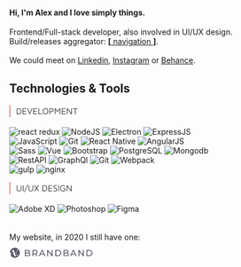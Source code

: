 #### Hi, I'm Alex and I love simply things.  

Frontend/Full-stack developer, also involved in UI/UX design.  
Build/releases aggregator: [**[** navigation **]**](https://github.com/hadabr/navigation).  
&nbsp;  
We could meet on [Linkedin], [Instagram] or [Behance].   
## Technologies & Tools  
<img src = "https://raw.githubusercontent.com/hadabr/hadabr/master/assets/DEVELOPMENT.png"/>

![react redux](https://img.shields.io/badge/Lib-React-informational?style=flat&logo=react&logoColor=white&color=55A6BA)
![NodeJS](https://img.shields.io/badge/PF-NodeJS-informational?style=flat&logo=node.js&logoColor=white&color=55A6BA)
![Electron](https://img.shields.io/badge/PF-Electron-informational?style=flat&logo=Electron&logoColor=white&color=55A6BA)
![ExpressJS](https://img.shields.io/badge/Server-ExpressJS-informational?style=flat&logo=JavaScript&logoColor=white&color=55A6BA)  
![JavaScript](https://img.shields.io/badge/Code-JavaScript-informational?style=flat&logo=javascript&logoColor=white&color=55A6BA)
![Git](https://img.shields.io/badge/Tools-Git-informational?style=flat&logo=git&logoColor=white&color=55A6BA)
![React Native](https://img.shields.io/badge/FW-React_Native-informational?style=flat&logo=react&logoColor=white&color=55A6BA)
![AngularJS](https://img.shields.io/badge/FW-AngularJS-informational?style=flat&logo=Angular&logoColor=white&color=55A6BA)     
![Sass](https://img.shields.io/badge/Code-Sass-informational?style=flat&logo=sass&logoColor=white&color=55A6BA)
![Vue](https://img.shields.io/badge/Lib-Vue-informational?style=flat&logo=vue.js&logoColor=white&color=55A6BA)
![Bootstrap](https://img.shields.io/badge/Lib-Bootstrap-informational?style=flat&logo=Bootstrap&logoColor=white&color=55A6BA)
![PostgreSQL](https://img.shields.io/badge/DB-PostgreSQL-informational?style=flat&logo=postgresql&logoColor=white&color=55A6BA) 
![Mongodb](https://img.shields.io/badge/DB-Mongodb-informational?style=flat&logo=Mongodb&logoColor=white&color=55A6BA)  
![RestAPI](https://img.shields.io/badge/REST-RestAPI-informational?style=flat&logo=REST&logoColor=white&color=55A6BA)
![GraphQl](https://img.shields.io/badge/API-GraphQl-informational?style=flat&logo=GraphQl&logoColor=white&color=55A6BA)
![Git](https://img.shields.io/badge/Tools-Git-informational?style=flat&logo=Git&logoColor=white&color=55A6BA)
![Webpack](https://img.shields.io/badge/Tools-Webpack-informational?style=flat&logo=Webpack&logoColor=white&color=55A6BA)     
![gulp](https://img.shields.io/badge/Tools-Gulp-informational?style=flat&logo=Gulp&logoColor=white&color=55A6BA)
![nginx](https://img.shields.io/badge/Tools-NGINX-informational?style=flat&logo=NGINX&logoColor=white&color=55A6BA)    


<img src = "https://raw.githubusercontent.com/hadabr/hadabr/master/assets/ui-design.png"/>

![Adobe XD](https://img.shields.io/badge/|-Adobe_XD-informational?style=flat&logo=Adobe-XD&logoColor=white&color=55A6BA)
![Photoshop](https://img.shields.io/badge/|-Photoshop-informational?style=flat&logo=Adobe-Photoshop&logoColor=white&color=55A6BA)
![Figma](https://img.shields.io/badge/|-Figma-informational?style=flat&logo=Figma&logoColor=white&color=55A6BA)
&nbsp;  
&nbsp;  
&nbsp;  
My website, in 2020 I still have one:  
[![brandband](https://raw.githubusercontent.com/hadabr/hadabr/master/assets/brandband.png "brandband")](https://brandband.io/)  

   [linkedin]: <https://www.linkedin.com/in/alex-dovghii/>
   [instagram]: <https://www.instagram.com/pockethabr>
   [behance]: <https://www.behance.net/alexdovghi6c9c>
   [**navigation**]: <https://github.com/hadabr/navigation>
   [linkedin-logo]: https://raw.githubusercontent.com/MartinHeinz/MartinHeinz/master/linkedin-3-16.png 
